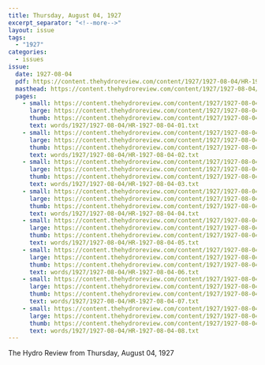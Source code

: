 ```yaml
---
title: Thursday, August 04, 1927
excerpt_separator: "<!--more-->"
layout: issue
tags:
  - "1927"
categories:
  - issues
issue:
  date: 1927-08-04
  pdf: https://content.thehydroreview.com/content/1927/1927-08-04/HR-1927-08-04.pdf
  masthead: https://content.thehydroreview.com/content/1927/1927-08-04/masthead/HR-1927-08-04.jpg
  pages:
    - small: https://content.thehydroreview.com/content/1927/1927-08-04/small/HR-1927-08-04-01.jpg
      large: https://content.thehydroreview.com/content/1927/1927-08-04/large/HR-1927-08-04-01.jpg
      thumb: https://content.thehydroreview.com/content/1927/1927-08-04/thumbnails/HR-1927-08-04-01.jpg
      text: words/1927/1927-08-04/HR-1927-08-04-01.txt
    - small: https://content.thehydroreview.com/content/1927/1927-08-04/small/HR-1927-08-04-02.jpg
      large: https://content.thehydroreview.com/content/1927/1927-08-04/large/HR-1927-08-04-02.jpg
      thumb: https://content.thehydroreview.com/content/1927/1927-08-04/thumbnails/HR-1927-08-04-02.jpg
      text: words/1927/1927-08-04/HR-1927-08-04-02.txt
    - small: https://content.thehydroreview.com/content/1927/1927-08-04/small/HR-1927-08-04-03.jpg
      large: https://content.thehydroreview.com/content/1927/1927-08-04/large/HR-1927-08-04-03.jpg
      thumb: https://content.thehydroreview.com/content/1927/1927-08-04/thumbnails/HR-1927-08-04-03.jpg
      text: words/1927/1927-08-04/HR-1927-08-04-03.txt
    - small: https://content.thehydroreview.com/content/1927/1927-08-04/small/HR-1927-08-04-04.jpg
      large: https://content.thehydroreview.com/content/1927/1927-08-04/large/HR-1927-08-04-04.jpg
      thumb: https://content.thehydroreview.com/content/1927/1927-08-04/thumbnails/HR-1927-08-04-04.jpg
      text: words/1927/1927-08-04/HR-1927-08-04-04.txt
    - small: https://content.thehydroreview.com/content/1927/1927-08-04/small/HR-1927-08-04-05.jpg
      large: https://content.thehydroreview.com/content/1927/1927-08-04/large/HR-1927-08-04-05.jpg
      thumb: https://content.thehydroreview.com/content/1927/1927-08-04/thumbnails/HR-1927-08-04-05.jpg
      text: words/1927/1927-08-04/HR-1927-08-04-05.txt
    - small: https://content.thehydroreview.com/content/1927/1927-08-04/small/HR-1927-08-04-06.jpg
      large: https://content.thehydroreview.com/content/1927/1927-08-04/large/HR-1927-08-04-06.jpg
      thumb: https://content.thehydroreview.com/content/1927/1927-08-04/thumbnails/HR-1927-08-04-06.jpg
      text: words/1927/1927-08-04/HR-1927-08-04-06.txt
    - small: https://content.thehydroreview.com/content/1927/1927-08-04/small/HR-1927-08-04-07.jpg
      large: https://content.thehydroreview.com/content/1927/1927-08-04/large/HR-1927-08-04-07.jpg
      thumb: https://content.thehydroreview.com/content/1927/1927-08-04/thumbnails/HR-1927-08-04-07.jpg
      text: words/1927/1927-08-04/HR-1927-08-04-07.txt
    - small: https://content.thehydroreview.com/content/1927/1927-08-04/small/HR-1927-08-04-08.jpg
      large: https://content.thehydroreview.com/content/1927/1927-08-04/large/HR-1927-08-04-08.jpg
      thumb: https://content.thehydroreview.com/content/1927/1927-08-04/thumbnails/HR-1927-08-04-08.jpg
      text: words/1927/1927-08-04/HR-1927-08-04-08.txt
---
```


The Hydro Review from Thursday, August 04, 1927

<!--more-->

